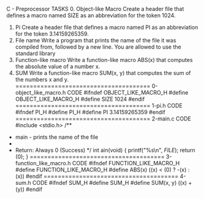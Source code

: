 C - Preprocessor
TASKS
0. Object-like Macro
Create a header file that defines a macro named SIZE as an abbreviation for the token 1024.
1. Pi
Create a header file that defines a macro named PI as an abbreviation for the token 3.14159265359.
2. File name
Write a program that prints the name of the file it was compiled from, followed by a new line.
You are allowed to use the standard library
3. Function-like macro
Write a function-like macro ABS(x) that computes the absolute value of a number x.
4. SUM
Write a function-like macro SUM(x, y) that computes the sum of the numbers x and y.
======================================
0-object_like_macro.h CODE
#ifndef OBJECT_LIKE_MACRO_H
#define OBJECT_LIKE_MACRO_H
#define SIZE 1024
#endif
======================================
1-pi.h CODE
#ifndef PI_H
#define PI_H
#define PI 3.14159265359
#endif
======================================
2-main.c CODE
#include <stdio.h>
/**
 * main - prints the name of the file
 *
 * Return: Always 0 (Success)
 */
int ain(void)
{
        printf("%s\n", _FILE_);
        return (0);
}
======================================
3-function_like_macro.h CODE
#ifndef FUNCTION_LIKE_MACRO_H
#define FUNCTION_LIKE_MACRO_H
#define ABS(x) ((x) < (0) ? -(x) : (x))
#endif
======================================
4-sum.h CODE
#ifndef SUM_H
#define SUM_H
#define SUM(x, y) ((x) + (y))
#endif

